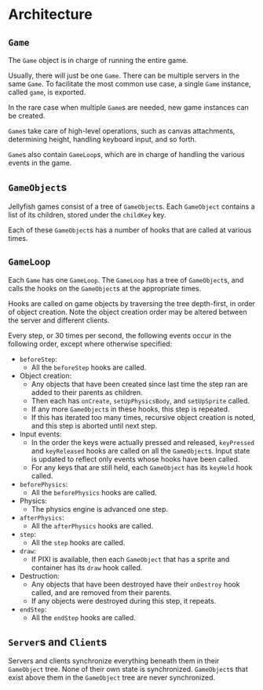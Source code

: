 # Architecture

## `Game`

The `Game` object is in charge of running the entire game.

Usually, there will just be one `Game`.
There can be multiple servers in the same `Game`.
To facilitate the most common use case,
a single `Game` instance,
called `game`,
is exported.

In the rare case when multiple `Game`s are needed,
new game instances can be created.

`Game`s take care of high-level operations,
such as canvas attachments,
determining height,
handling keyboard input,
and so forth.

`Game`s also contain `GameLoop`s,
which are in charge of handling the various events in the game.

## `GameObject`s

Jellyfish games consist of a tree of `GameObject`s.
Each `GameObject` contains a list of its children,
stored under the `childKey` key.

Each of these `GameObject`s has a number of hooks
that are called at various times.

## `GameLoop`

Each `Game` has one `GameLoop`.
The `GameLoop` has a tree of `GameObject`s,
and calls the hooks on the `GameObject`s at the appropriate times.

Hooks are called on game objects
by traversing the tree depth-first,
in order of object creation.
Note the object creation order may be altered
between the server and different clients.

Every step, or 30 times per second,
the following events occur in the following order,
except where otherwise specified:

- `beforeStep`:
    - All the `beforeStep` hooks are called.
- Object creation:
    - Any objects that have been created since last time the step ran
        are added to their parents as children.
    - Then each has `onCreate`, `setUpPhysicsBody`, and `setUpSprite` called.
    - If any more `GameObject`s in these hooks,
        this step is repeated.
    - If this has iterated too many times,
        recursive object creation is noted,
        and this step is aborted until next step.
- Input events:
    - In the order the keys were actually pressed and released,
        `keyPressed` and `keyReleased` hooks are called on all the `GameObject`s.
        Input state is updated to reflect only events
        whose hooks have been called.
    - For any keys that are still held,
        each `GameObject` has its `keyHeld` hook called.
- `beforePhysics`:
    - All the `beforePhysics` hooks are called.
- Physics:
    - The physics engine is advanced one step.
- `afterPhysics`:
    - All the `afterPhysics` hooks are called.
- `step`:
    - All the `step` hooks are called.
- `draw`:
    - If PIXI is available,
        then each `GameObject` that has a sprite and container
        has its `draw` hook called.
- Destruction:
    - Any objects that have been destroyed
        have their `onDestroy` hook called,
        and are removed from their parents.
    - If any objects were destroyed
        during this step,
        it repeats.
- `endStep`:
    - All the `endStep` hooks are called.

## `Server`s and `Client`s

Servers and clients
synchronize everything beneath them
in their `GameObject` tree.
None of their own state is synchronized.
`GameObject`s that exist above them
in the `GameObject` tree
are never synchronized.
